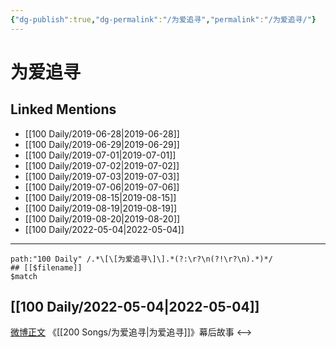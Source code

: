 ```yaml
---
{"dg-publish":true,"dg-permalink":"/为爱追寻","permalink":"/为爱追寻/"}
---
```


# 为爱追寻

## Linked Mentions
- [[100 Daily/2019-06-28\|2019-06-28]]
- [[100 Daily/2019-06-29\|2019-06-29]]
- [[100 Daily/2019-07-01\|2019-07-01]]
- [[100 Daily/2019-07-02\|2019-07-02]]
- [[100 Daily/2019-07-03\|2019-07-03]]
- [[100 Daily/2019-07-06\|2019-07-06]]
- [[100 Daily/2019-08-15\|2019-08-15]]
- [[100 Daily/2019-08-19\|2019-08-19]]
- [[100 Daily/2019-08-20\|2019-08-20]]
- [[100 Daily/2022-05-04\|2022-05-04]]


---

```expander
path:"100 Daily" /.*\[\[为爱追寻\]\].*(?:\r?\n(?!\r?\n).*)*/
## [[$filename]]
$match
```
## [[100 Daily/2022-05-04\|2022-05-04]]
[微博正文](https://m.weibo.cn/5779263512/4765508219701469) 《[[200 Songs/为爱追寻\|为爱追寻]]》幕后故事
<-->